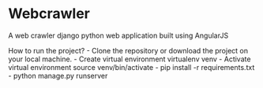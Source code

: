 # Webcrawler
A ​web crawler django python web application built using AngularJS

How ​to ​run ​the ​project?
    - Clone the repository or download the project on your local machine.
    - Create virtual environment virtualenv venv
    - Activate virtual environment source venv/bin/activate
    - pip install -r requirements.txt
    - python manage.py runserver
     